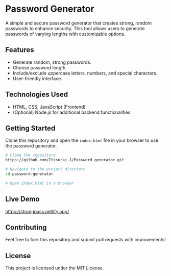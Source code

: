 # Password Generator     
    
A simple and secure password generator that creates strong, random passwords to enhance security. This tool allows users to generate passwords of varying lengths with customizable options.
  
## Features   
- Generate random, strong passwords.  
- Choose password length.
- Include/exclude uppercase letters, numbers, and special characters.  
- User-friendly interface.

## Technologies Used
- HTML, CSS, JavaScript (Frontend)
- (Optional) Node.js for additional backend functionalities

## Getting Started
Clone this repository and open the `index.html` file in your browser to use the password generator.

```sh
# Clone the repository
https://github.com/Itssuraj-1/Password_generator.git

# Navigate to the project directory
cd password-generator

# Open index.html in a browser
```

## Live Demo
https://strongpass.netlify.app/

## Contributing
Feel free to fork this repository and submit pull requests with improvements!

## License
This project is licensed under the MIT License.

